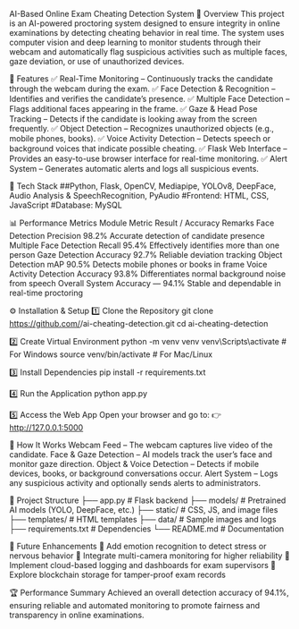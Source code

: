 AI-Based Online Exam Cheating Detection System
🎯 Overview
This project is an AI-powered proctoring system designed to ensure integrity in online examinations by detecting cheating behavior in real time.
The system uses computer vision and deep learning to monitor students through their webcam and automatically flag suspicious activities such as multiple faces, gaze deviation, or use of unauthorized devices.

🚀 Features
✅ Real-Time Monitoring – Continuously tracks the candidate through the webcam during the exam.
✅ Face Detection & Recognition – Identifies and verifies the candidate’s presence.
✅ Multiple Face Detection – Flags additional faces appearing in the frame.
✅ Gaze & Head Pose Tracking – Detects if the candidate is looking away from the screen frequently.
✅ Object Detection – Recognizes unauthorized objects (e.g., mobile phones, books).
✅ Voice Activity Detection – Detects speech or background voices that indicate possible cheating.
✅ Flask Web Interface – Provides an easy-to-use browser interface for real-time monitoring.
✅ Alert System – Generates automatic alerts and logs all suspicious events.

🧩 Tech Stack
##Python, Flask, OpenCV, Mediapipe, YOLOv8, DeepFace, Audio Analysis & SpeechRecognition, PyAudio
#Frontend:	HTML, CSS, JavaScript
#Database:	MySQL 

📊 Performance Metrics
Module	Metric	Result / Accuracy	Remarks
Face Detection	Precision	98.2%	Accurate detection of candidate presence
Multiple Face Detection	Recall	95.4%	Effectively identifies more than one person
Gaze Detection	Accuracy	92.7%	Reliable deviation tracking
Object Detection	mAP	90.5%	Detects mobile phones or books in frame
Voice Activity Detection	Accuracy	93.8%	Differentiates normal background noise from speech
Overall System Accuracy	—	94.1%	Stable and dependable in real-time proctoring

⚙️ Installation & Setup
1️⃣ Clone the Repository
git clone https://github.com/<your-username>/ai-cheating-detection.git
cd ai-cheating-detection

2️⃣ Create Virtual Environment
python -m venv venv
venv\Scripts\activate      # For Windows
source venv/bin/activate   # For Mac/Linux

3️⃣ Install Dependencies
pip install -r requirements.txt

4️⃣ Run the Application
python app.py

5️⃣ Access the Web App
Open your browser and go to:
👉 http://127.0.0.1:5000

🧠 How It Works
Webcam Feed – The webcam captures live video of the candidate.
Face & Gaze Detection – AI models track the user’s face and monitor gaze direction.
Object & Voice Detection – Detects if mobile devices, books, or background conversations occur.
Alert System – Logs any suspicious activity and optionally sends alerts to administrators.

📁 Project Structure
├── app.py                   # Flask backend
├── models/                  # Pretrained AI models (YOLO, DeepFace, etc.)
├── static/                  # CSS, JS, and image files
├── templates/               # HTML templates
├── data/                    # Sample images and logs
├── requirements.txt         # Dependencies
└── README.md                # Documentation

🧪 Future Enhancements
🔹 Add emotion recognition to detect stress or nervous behavior
🔹 Integrate multi-camera monitoring for higher reliability
🔹 Implement cloud-based logging and dashboards for exam supervisors
🔹 Explore blockchain storage for tamper-proof exam records

🏆 Performance Summary
Achieved an overall detection accuracy of 94.1%, ensuring reliable and automated monitoring to promote fairness and transparency in online examinations.
